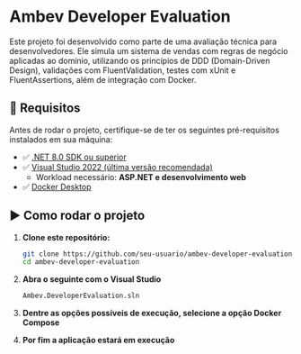 # Ambev Developer Evaluation

Este projeto foi desenvolvido como parte de uma avaliação técnica para desenvolvedores. Ele simula um sistema de vendas com regras de negócio aplicadas ao domínio, utilizando os princípios de DDD (Domain-Driven Design), validações com FluentValidation, testes com xUnit e FluentAssertions, além de integração com Docker.

## 🔧 Requisitos

Antes de rodar o projeto, certifique-se de ter os seguintes pré-requisitos instalados em sua máquina:

- ✅ [.NET 8.0 SDK ou superior](https://dotnet.microsoft.com/en-us/download/dotnet/8.0)
- ✅ [Visual Studio 2022 (última versão recomendada)](https://visualstudio.microsoft.com/pt-br/)
  - Workload necessário: **ASP.NET e desenvolvimento web**
- ✅ [Docker Desktop](https://www.docker.com/products/docker-desktop/)

## ▶️ Como rodar o projeto

1. **Clone este repositório:**

   ```bash
   git clone https://github.com/seu-usuario/ambev-developer-evaluation.git
   cd ambev-developer-evaluation

2. **Abra o seguinte com o Visual Studio**
    ```bash
    Ambev.DeveloperEvaluation.sln

3. **Dentre as opções possíveis de execução, selecione a opção Docker Compose**


4. **Por fim a aplicação estará em execução**